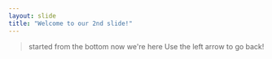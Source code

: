 ```yaml
---
layout: slide
title: "Welcome to our 2nd slide!"
---
```

> started from the bottom now we're here
Use the left arrow to go back!
